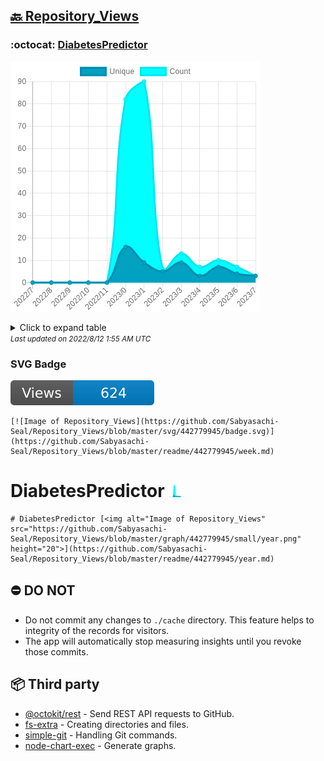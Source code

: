 ## [🔙 Repository_Views](https://github.com/Sabyasachi-Seal/Repository_Views)

### :octocat: [DiabetesPredictor](https://github.com/Sabyasachi-Seal/DiabetesPredictor)
![Image of Repository_Views](https://github.com/Sabyasachi-Seal/Repository_Views/blob/master/graph/442779945/large/year.png)

<details>
	<summary>Click to expand table</summary>
	<h2>:calendar: Year Page Views Table</h2>
<table>
	<tr>
		<th>
			Last Updated
		</th>
		<th>
			Unique
		</th>
		<th>
			Count
		</th>
	</tr>
	<tr>
		<td>
			<code>2022/8/1</code>
		</td>
		<td>
			<code>3</code>
		</td>
		<td>
			<code>3</code>
		</td>
	</tr>
	<tr>
		<td>
			<code>2022/7/1</code>
		</td>
		<td>
			<code>4</code>
		</td>
		<td>
			<code>7</code>
		</td>
	</tr>
	<tr>
		<td>
			<code>2022/6/1</code>
		</td>
		<td>
			<code>7</code>
		</td>
		<td>
			<code>10</code>
		</td>
	</tr>
	<tr>
		<td>
			<code>2022/5/1</code>
		</td>
		<td>
			<code>3</code>
		</td>
		<td>
			<code>7</code>
		</td>
	</tr>
	<tr>
		<td>
			<code>2022/4/1</code>
		</td>
		<td>
			<code>9</code>
		</td>
		<td>
			<code>13</code>
		</td>
	</tr>
	<tr>
		<td>
			<code>2022/3/1</code>
		</td>
		<td>
			<code>5</code>
		</td>
		<td>
			<code>6</code>
		</td>
	</tr>
	<tr>
		<td>
			<code>2022/2/1</code>
		</td>
		<td>
			<code>9</code>
		</td>
		<td>
			<code>90</code>
		</td>
	</tr>
	<tr>
		<td>
			<code>2022/1/1</code>
		</td>
		<td>
			<code>16</code>
		</td>
		<td>
			<code>82</code>
		</td>
	</tr>
	<tr>
		<td>
			<code>2021/12/1</code>
		</td>
		<td>
			<code>0</code>
		</td>
		<td>
			<code>0</code>
		</td>
	</tr>
	<tr>
		<td>
			<code>2021/11/1</code>
		</td>
		<td>
			<code>0</code>
		</td>
		<td>
			<code>0</code>
		</td>
	</tr>
	<tr>
		<td>
			<code>2021/10/1</code>
		</td>
		<td>
			<code>0</code>
		</td>
		<td>
			<code>0</code>
		</td>
	</tr>
	<tr>
		<td>
			<code>2021/9/1</code>
		</td>
		<td>
			<code>0</code>
		</td>
		<td>
			<code>0</code>
		</td>
	</tr>
	<tr>
		<td>
			<code>2021/8/1</code>
		</td>
		<td>
			<code>0</code>
		</td>
		<td>
			<code>0</code>
		</td>
	</tr>
</table>

</details>
<small><i>Last updated on 2022/8/12 1:55 AM UTC</i></small>

### SVG Badge
[![Image of Repository_Views](https://github.com/Sabyasachi-Seal/Repository_Views/blob/master/svg/442779945/badge.svg)](https://github.com/Sabyasachi-Seal/Repository_Views/blob/master/readme/442779945/week.md)
```readme
[![Image of Repository_Views](https://github.com/Sabyasachi-Seal/Repository_Views/blob/master/svg/442779945/badge.svg)](https://github.com/Sabyasachi-Seal/Repository_Views/blob/master/readme/442779945/week.md)
```
# DiabetesPredictor [<img alt="Image of Repository_Views" src="https://github.com/Sabyasachi-Seal/Repository_Views/blob/master/graph/442779945/small/year.png" height="20">](https://github.com/Sabyasachi-Seal/Repository_Views/blob/master/readme/442779945/year.md)
```readme
# DiabetesPredictor [<img alt="Image of Repository_Views" src="https://github.com/Sabyasachi-Seal/Repository_Views/blob/master/graph/442779945/small/year.png" height="20">](https://github.com/Sabyasachi-Seal/Repository_Views/blob/master/readme/442779945/year.md)
```
## ⛔ DO NOT
- Do not commit any changes to `./cache` directory. This feature helps to integrity of the records for visitors.
- The app will automatically stop measuring insights until you revoke those commits.
## 📦 Third party

- [@octokit/rest](https://www.npmjs.com/package/@octokit/rest) - Send REST API requests to GitHub.
- [fs-extra](https://www.npmjs.com/package/fs-extra) - Creating directories and files.
- [simple-git](https://www.npmjs.com/package/simple-git) - Handling Git commands.
- [node-chart-exec](https://www.npmjs.com/package/node-chart-exec) - Generate graphs.
